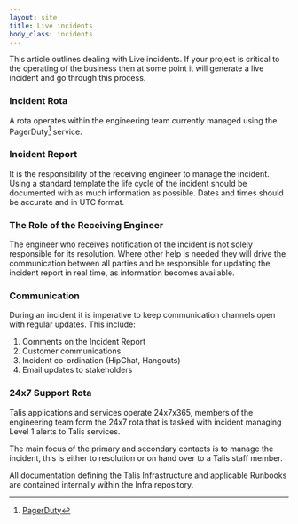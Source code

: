 ```yaml
---
layout: site
title: Live incidents
body_class: incidents
---
```

This article outlines dealing with Live incidents.  If your project is critical to the operating of the business then at some point it will generate a live incident and go through this process.  

### Incident Rota

A rota operates within the engineering team currently managed using the PagerDuty[^1] service.

### Incident Report

It is the responsibility of the receiving engineer to manage the incident.  Using a standard template the life cycle of the incident should be documented with as much information as possible.  Dates and times should be accurate and in UTC format.

### The Role of the Receiving Engineer

The engineer who receives notification of the incident is not solely responsible for its resolution. Where other help is needed they will drive the communication between all parties and be responsible for updating the incident report in real time, as information becomes available.

### Communication

During an incident it is imperative to keep communication channels open with regular updates.  This include:

1. Comments on the Incident Report
2. Customer communications
3. Incident co-ordination (HipChat, Hangouts)
4. Email updates to stakeholders

### 24x7 Support Rota

Talis applications and services operate 24x7x365, members of the engineering team form the 24x7 rota that is tasked with incident 
managing Level 1 alerts to Talis services. 

The main focus of the primary and secondary contacts is to manage the incident, this is either to resolution or on hand over to a Talis staff member.

All documentation defining the Talis Infrastructure and applicable Runbooks are contained internally within the Infra repository.   


[^1]: [PagerDuty](https://www.pagerduty.com)